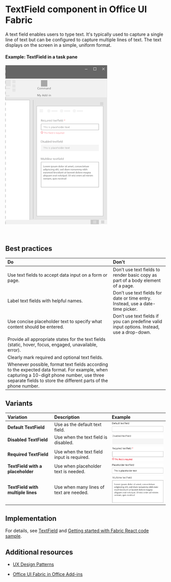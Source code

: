 # TextField component in Office UI Fabric

A text field enables users to type text. It's typically used to capture a single line of text but can be configured to capture multiple lines of text. The text displays on the screen in a simple, uniform format.
  
#### Example: TextField in a task pane

![An image showing the Textfield](../../images/overview_withApp_textField.png)

<br/>

## Best practices

|**Do**|**Don't**|
|:------------|:--------------|
|Use text fields to accept data input on a form or page.|Don’t use text fields to render basic copy as part of a body element of a page.|
|Label text fields with helpful names.|Don’t use text fields for date or time entry. Instead, use a date-time picker.|
|Use concise placeholder text to specify what content should be entered.|Don’t use text fields if you can predefine valid input options. Instead, use a drop-down.|
|Provide all appropriate states for the text fields (static, hover, focus, engaged, unavailable, error).||
|Clearly mark required and optional text fields.||
|Whenever possible, format text fields according to the expected data format. For example, when capturing a 10-digit phone number, use three separate fields to store the different parts of the phone number.||

## Variants

|**Variation**|**Description**|**Example**|
|:------------|:--------------|:----------|
|**Default TextField**|Use as the default text field.|![Default TextField image](../../images/textfieldDefault.png)<br/>|
|**Disabled TextField**|Use when the text field is disabled.|![Disabled TextField image](../../images/textfieldDisabled.png)<br/>|
|**Required TextField**|Use when the text field input is required.|![Required TextField image](../../images/textfieldRequired.png)<br/>|
|**TextField with a placeholder**|Use when placeholder text is needed.|![TextField with a placeholder image](../../images/textfieldPlaceholder.png)<br/>|
|**TextField with multiple lines**|Use when many lines of text are needed.|![TextField with a placeholder image](../../images/textfieldMulti.png)<br/>|

## Implementation

For details, see [TextField](https://dev.office.com/fabric#/components/textfield) and [Getting started with Fabric React code sample](https://github.com/OfficeDev/Word-Add-in-GettingStartedFabricReact).

## Additional resources

- [UX Design Patterns](https://github.com/OfficeDev/Office-Add-in-UX-Design-Patterns-Code)

- [Office UI Fabric in Office Add-ins](office-ui-fabric.md)
